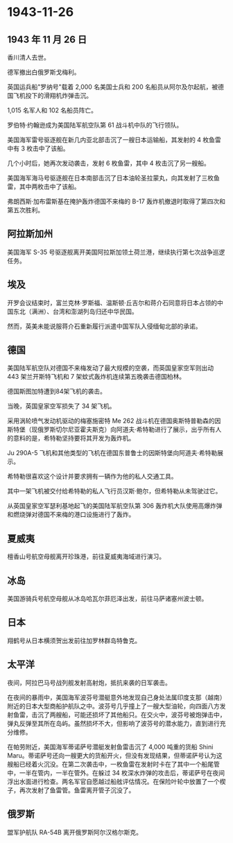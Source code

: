 # 1943-11-26

## 1943 年 11 月 26 日

香川清人去世。

德军撤出白俄罗斯戈梅利。

英国运兵船"罗纳号"载着 2,000 名美国士兵和 200
名船员从阿尔及尔起航，被德国飞机投下的滑翔机炸弹击沉。

1,015 名军人和 102 名船员阵亡。

罗伯特·约翰逊成为美国陆军航空队第 61 战斗机中队的飞行领队。

美国海军雷号驱逐舰在新几内亚北部击沉了一艘日本运输船，其发射的 4
枚鱼雷中有 3 枚击中了该船。

几个小时后，她再次发动袭击，发射 6 枚鱼雷，其中 4 枚击沉了另一艘船。

美国海军海马号驱逐舰在日本南部击沉了日本油轮圣拉蒙丸，向其发射了三枚鱼雷，其中两枚击中了该船。

弗朗西斯·加布雷斯基在掩护轰炸德国不来梅的 B-17
轰炸机撤退时取得了第四次和第五次胜利。

## 阿拉斯加州

美国海军 S-35
号驱逐舰离开美国阿拉斯加领土荷兰港，继续执行第七次战争巡逻任务。

## 埃及

开罗会议结束时，富兰克林·罗斯福、温斯顿·丘吉尔和蒋介石同意将日本占领的中国东北（满洲）、台湾和澎湖列岛归还中华民国。

然而，英美未能说服蒋介石重新履行派遣中国军队入侵缅甸北部的承诺。

## 德国

美国陆军航空队对德国不来梅发动了最大规模的空袭，而英国皇家空军则出动 443
架兰开斯特飞机和 7 架蚊式轰炸机连续第五晚袭击德国柏林。

德国斯图加特遭到84架飞机的袭击。

当晚，英国皇家空军损失了 34 架飞机。

采用涡轮喷气发动机驱动的梅塞施密特 Me 262
战斗机在德国奥斯特普勒森的因斯特堡（现俄罗斯切尔尼亚霍夫斯克）向阿道夫·希特勒进行了展示，出乎所有人的意料的是，希特勒坚持要将其开发为轰炸机。

Ju 290A-5
飞机和其他类型的飞机在德国东普鲁士的因斯特堡向阿道夫·希特勒展示。

希特勒很喜欢这个设计并要求拥有一辆作为他的私人交通工具。

其中一架飞机被交付给希特勒的私人飞行员汉斯·鲍尔，但希特勒从未驾驶过它。

从英国皇家空军瑟利基地起飞的美国陆军航空队第 306
轰炸机大队使用高爆炸弹和燃烧弹对德国不来梅的港口设施进行了轰炸。

## 夏威夷

檀香山号航空母舰离开珍珠港，前往夏威夷海域进行演习。

## 冰岛

美国游骑兵号航空母舰从冰岛哈瓦尔菲厄泽出发，前往马萨诸塞州波士顿。

## 日本

翔鹤号从日本横须贺出发前往加罗林群岛特鲁克。

## 太平洋

夜间，阿拉巴马号战列舰发射高射炮，抵抗来袭的日军袭击。

在夜间的暴雨中，美国海军波芬号潜艇意外地发现自己身处法属印度支那（越南）附近的日本大型商船护航队之中。波芬号几乎撞上了一艘大型油轮，向四面八方发射鱼雷，击沉了两艘船，可能还损坏了其他船只。在交火中，波芬号被炮弹击中，弹丸反弹至其所在岛屿。虽然损坏不大，但影响了波芬号的潜水能力，直到进行充分维修。

在帕劳附近，美国海军蒂诺萨号潜艇发射鱼雷击沉了 4,000 吨重的货船 Shini
Maru。蒂诺萨号还向一艘更大的货船开火，但没有发现结果，但蒂诺萨号认为这艘船已经着火沉没。在第二次袭击中，一枚鱼雷在发射时卡在了其中一个船尾管中，一半在管内，一半在管外。在躲过
34
枚深水炸弹的攻击后，蒂诺萨号在夜间浮出水面进行检查。两名军官自愿越过船舷评估情况。在保险叶轮中放置了一个楔子，再次发射了鱼雷管。鱼雷离开管子沉没了。

## 俄罗斯

盟军护航队 RA-54B 离开俄罗斯阿尔汉格尔斯克。


